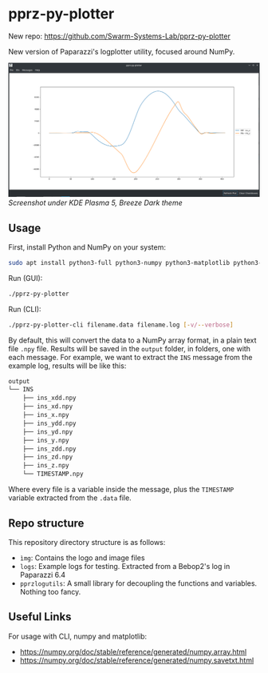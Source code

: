# pprz-py-plotter

New repo: https://github.com/Swarm-Systems-Lab/pprz-py-plotter

New version of Paparazzi's logplotter utility, focused around NumPy.

![GUI-Screenshot](https://github.com/Pelochus/pprz-py-plotter/blob/main/img/screenshot.png)
_Screenshot under KDE Plasma 5, Breeze Dark theme_

## Usage

First, install Python and NumPy on your system:

```bash
sudo apt install python3-full python3-numpy python3-matplotlib python3-lxml python3-pyqt5 -y
```

Run (GUI):

```bash
./pprz-py-plotter
```

Run (CLI):

```bash
./pprz-py-plotter-cli filename.data filename.log [-v/--verbose]
```

By default, this will convert the data to a NumPy array format, in a plain text file `.npy` file.
Results will be saved in the `output` folder, in folders, one with each message.
For example, we want to extract the `INS` message from the example log, results will be like this:

```bash
output
└── INS
    ├── ins_xdd.npy
    ├── ins_xd.npy
    ├── ins_x.npy
    ├── ins_ydd.npy
    ├── ins_yd.npy
    ├── ins_y.npy
    ├── ins_zdd.npy
    ├── ins_zd.npy
    ├── ins_z.npy
    └── TIMESTAMP.npy
```

Where every file is a variable inside the message, plus the `TIMESTAMP` variable extracted from the `.data` file.

## Repo structure
This repository directory structure is as follows:

- `ìmg`: Contains the logo and image files
- `logs`: Example logs for testing. Extracted from a Bebop2's log in Paparazzi 6.4
- `pprzlogutils`: A small library for decoupling the functions and variables. Nothing too fancy.

## Useful Links

For usage with CLI, numpy and matplotlib:
- https://numpy.org/doc/stable/reference/generated/numpy.array.html
- https://numpy.org/doc/stable/reference/generated/numpy.savetxt.html
